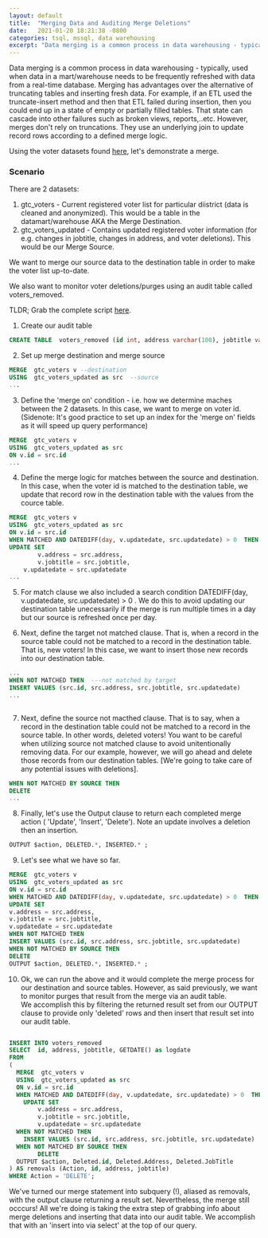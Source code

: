 ```yaml
---
layout: default
title:  "Merging Data and Auditing Merge Deletions"
date:   2021-01-20 18:21:38 -0800
categories: tsql, mssql, data warehousing
excerpt: "Data merging is a common process in data warehousing - typically, used when data in a mart/warehouse needs to be frequently refreshed with data from a real-time database. Using our voter dataset we demonstrate a merge."
---
```

Data merging is a common process in data warehousing - typically, used when data in a mart/warehouse needs to be frequently refreshed with data from a real-time database. 
Merging has advantages over the alternative of truncating tables and inserting fresh data. For example, if an ETL used the truncate-insert method and then that 
ETL failed during insertion, then you could end up in a state of empty or partially filled tables. That state can cascade into other failures such as broken views, reports,..etc.
However, merges don't rely on truncations. They use an underlying join to update record rows according to a defined merge logic.  

Using the voter datasets found [here](https://github.com/ShanNatRichards/T-SQL/tree/main/datasets), let's demonstrate a merge. 

### Scenario

There are 2 datasets: 
1. gtc_voters - Current registered voter list for particular diistrict (data is cleaned and anonymized). This would be a table in the datamart/warehouse AKA the Merge Destination.
2. gtc_voters_updated  - Contains updated registered voter information (for e.g. changes in jobtitle, changes in address, and voter deletions). This would be our Merge Source.

We want to merge our source data to the destination table in order to make the voter list up-to-date.

We also want to monitor voter deletions/purges using an audit table called voters_removed.

TLDR; Grab the complete script [here](https://github.com/ShanNatRichards/T-SQL/blob/main/merge.sql).


1. Create our audit table

```SQL
CREATE TABLE  voters_removed (id int, address varchar(100), jobtitle varchar(50), logdate DATETIME) ;
```

2. Set up merge destination and merge source 

```SQL
MERGE  gtc_voters v --destination
USING  gtc_voters_updated as src  --source
...
```

3. Define the 'merge on' condition - i.e. how we determine maches between the 2 datasets. 
   In this case, we want to merge on voter id. (Sidenote: It's good practice to set up an index for the 'merge on' fields as it will speed up query performance)

```SQL
MERGE  gtc_voters v
USING  gtc_voters_updated as src
ON v.id = src.id
...

```

4. Define the merge logic for matches between the source and destination.
   In this case, when the voter id is matched to the destination table, we update that record row in the destination table with the values from the cource table. 

```SQL
MERGE  gtc_voters v
USING  gtc_voters_updated as src
ON v.id = src.id
WHEN MATCHED AND DATEDIFF(day, v.updatedate, src.updatedate) > 0  THEN 
UPDATE SET 
		v.address = src.address,
		v.jobtitle = src.jobtitle,
  	v.updatedate = src.updatedate
...
```
5. For match clause we also included a search condition DATEDIFF(day, v.updatedate, src.updatedate) > 0 . 
   We do this to avoid updating our destination table unecessarily if the merge is run multiple times in a day but our source is refreshed once per day. 

6. Next, define the target not matched clause. That is, when a record in the source table could not be matched to a record in the destination table.
   That is, new voters! In this case, we want to insert those new records into our destination table.   

```SQL
...
WHEN NOT MATCHED THEN  ---not matched by target
INSERT VALUES (src.id, src.address, src.jobtitle, src.updatedate)
...
  
```
7. Next, define the source not macthed clause. That is to say, when a record in the destination table could not be matched to a record in the source table.
   In other words, deleted voters! You want to be careful when utilizing source not matched clause to avoid unitentionally removing data. 
   For our example, however, we will go ahead and delete those records from our destination tables. [We're going to take care of any potential issues with deletions].

```SQL
WHEN NOT MATCHED BY SOURCE THEN
DELETE
...
```
8. Finally, let's use the Output clause to return each completed merge action ( 'Update', 'Insert', 'Delete').
   Note an update involves a deletion then an insertion.

```SQL
OUTPUT $action, DELETED.*, INSERTED.* ;
```

9. Let's see what we have so far.

```SQL
MERGE  gtc_voters v
USING  gtc_voters_updated as src
ON v.id = src.id
WHEN MATCHED AND DATEDIFF(day, v.updatedate, src.updatedate) > 0  THEN 
UPDATE SET 
v.address = src.address,
v.jobtitle = src.jobtitle,
v.updatedate = src.updatedate
WHEN NOT MATCHED THEN
INSERT VALUES (src.id, src.address, src.jobtitle, src.updatedate)
WHEN NOT MATCHED BY SOURCE THEN
DELETE
OUTPUT $action, DELETED.*, INSERTED.* ;

```

10. Ok, we can run the above and it would complete the merge process for our destination and source tables. 
   However, as said previously, we want to monitor purges that result from the merge via an audit table.   
   We accomplish this by filtering the returned result set from our OUTPUT clause to provide only 'deleted' rows and then insert that result set into our audit table. 


  
```SQL

INSERT INTO voters_removed
SELECT  id, address, jobtitle, GETDATE() as logdate
FROM
(
  MERGE  gtc_voters v
  USING  gtc_voters_updated as src
  ON v.id = src.id
  WHEN MATCHED AND DATEDIFF(day, v.updatedate, src.updatedate) > 0  THEN 
	UPDATE SET 
		v.address = src.address,
		v.jobtitle = src.jobtitle,
  		v.updatedate = src.updatedate
  WHEN NOT MATCHED THEN
	INSERT VALUES (src.id, src.address, src.jobtitle, src.updatedate)
  WHEN NOT MATCHED BY SOURCE THEN
        DELETE
  OUTPUT $action, Deleted.id, Deleted.Address, Deleted.JobTitle 
) AS removals (Action, id, address, jobtitle)
WHERE Action = 'DELETE';

```

We've turned our merge statement into subquery (!), aliased as removals, with the output clause returning a result set. Nevertheless, the merge still occcurs! All we're doing is taking the extra step of grabbing info about merge deletions and 
inserting that data into our audit table. We accomplish that with an 'insert into via select' at the top of our query. 












